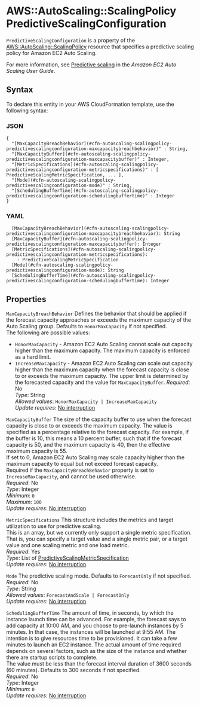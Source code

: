 # AWS::AutoScaling::ScalingPolicy PredictiveScalingConfiguration<a name="aws-properties-autoscaling-scalingpolicy-predictivescalingconfiguration"></a>

 `PredictiveScalingConfiguration` is a property of the [AWS::AutoScaling::ScalingPolicy](https://docs.aws.amazon.com/AWSCloudFormation/latest/UserGuide/aws-properties-as-policy.html) resource that specifies a predictive scaling policy for Amazon EC2 Auto Scaling\. 

For more information, see [Predictive scaling](https://docs.aws.amazon.com/autoscaling/ec2/userguide/ec2-auto-scaling-predictive-scaling.html) in the *Amazon EC2 Auto Scaling User Guide*\. 

## Syntax<a name="aws-properties-autoscaling-scalingpolicy-predictivescalingconfiguration-syntax"></a>

To declare this entity in your AWS CloudFormation template, use the following syntax:

### JSON<a name="aws-properties-autoscaling-scalingpolicy-predictivescalingconfiguration-syntax.json"></a>

```
{
  "[MaxCapacityBreachBehavior](#cfn-autoscaling-scalingpolicy-predictivescalingconfiguration-maxcapacitybreachbehavior)" : String,
  "[MaxCapacityBuffer](#cfn-autoscaling-scalingpolicy-predictivescalingconfiguration-maxcapacitybuffer)" : Integer,
  "[MetricSpecifications](#cfn-autoscaling-scalingpolicy-predictivescalingconfiguration-metricspecifications)" : [ PredictiveScalingMetricSpecification, ... ],
  "[Mode](#cfn-autoscaling-scalingpolicy-predictivescalingconfiguration-mode)" : String,
  "[SchedulingBufferTime](#cfn-autoscaling-scalingpolicy-predictivescalingconfiguration-schedulingbuffertime)" : Integer
}
```

### YAML<a name="aws-properties-autoscaling-scalingpolicy-predictivescalingconfiguration-syntax.yaml"></a>

```
  [MaxCapacityBreachBehavior](#cfn-autoscaling-scalingpolicy-predictivescalingconfiguration-maxcapacitybreachbehavior): String
  [MaxCapacityBuffer](#cfn-autoscaling-scalingpolicy-predictivescalingconfiguration-maxcapacitybuffer): Integer
  [MetricSpecifications](#cfn-autoscaling-scalingpolicy-predictivescalingconfiguration-metricspecifications): 
    - PredictiveScalingMetricSpecification
  [Mode](#cfn-autoscaling-scalingpolicy-predictivescalingconfiguration-mode): String
  [SchedulingBufferTime](#cfn-autoscaling-scalingpolicy-predictivescalingconfiguration-schedulingbuffertime): Integer
```

## Properties<a name="aws-properties-autoscaling-scalingpolicy-predictivescalingconfiguration-properties"></a>

`MaxCapacityBreachBehavior`  <a name="cfn-autoscaling-scalingpolicy-predictivescalingconfiguration-maxcapacitybreachbehavior"></a>
Defines the behavior that should be applied if the forecast capacity approaches or exceeds the maximum capacity of the Auto Scaling group\. Defaults to `HonorMaxCapacity` if not specified\.  
The following are possible values:  
+  `HonorMaxCapacity` \- Amazon EC2 Auto Scaling cannot scale out capacity higher than the maximum capacity\. The maximum capacity is enforced as a hard limit\. 
+  `IncreaseMaxCapacity` \- Amazon EC2 Auto Scaling can scale out capacity higher than the maximum capacity when the forecast capacity is close to or exceeds the maximum capacity\. The upper limit is determined by the forecasted capacity and the value for `MaxCapacityBuffer`\.
*Required*: No  
*Type*: String  
*Allowed values*: `HonorMaxCapacity | IncreaseMaxCapacity`  
*Update requires*: [No interruption](https://docs.aws.amazon.com/AWSCloudFormation/latest/UserGuide/using-cfn-updating-stacks-update-behaviors.html#update-no-interrupt)

`MaxCapacityBuffer`  <a name="cfn-autoscaling-scalingpolicy-predictivescalingconfiguration-maxcapacitybuffer"></a>
The size of the capacity buffer to use when the forecast capacity is close to or exceeds the maximum capacity\. The value is specified as a percentage relative to the forecast capacity\. For example, if the buffer is 10, this means a 10 percent buffer, such that if the forecast capacity is 50, and the maximum capacity is 40, then the effective maximum capacity is 55\.  
If set to 0, Amazon EC2 Auto Scaling may scale capacity higher than the maximum capacity to equal but not exceed forecast capacity\.   
Required if the `MaxCapacityBreachBehavior` property is set to `IncreaseMaxCapacity`, and cannot be used otherwise\.  
*Required*: No  
*Type*: Integer  
*Minimum*: `0`  
*Maximum*: `100`  
*Update requires*: [No interruption](https://docs.aws.amazon.com/AWSCloudFormation/latest/UserGuide/using-cfn-updating-stacks-update-behaviors.html#update-no-interrupt)

`MetricSpecifications`  <a name="cfn-autoscaling-scalingpolicy-predictivescalingconfiguration-metricspecifications"></a>
This structure includes the metrics and target utilization to use for predictive scaling\.   
This is an array, but we currently only support a single metric specification\. That is, you can specify a target value and a single metric pair, or a target value and one scaling metric and one load metric\.  
*Required*: Yes  
*Type*: List of [PredictiveScalingMetricSpecification](aws-properties-autoscaling-scalingpolicy-predictivescalingmetricspecification.md)  
*Update requires*: [No interruption](https://docs.aws.amazon.com/AWSCloudFormation/latest/UserGuide/using-cfn-updating-stacks-update-behaviors.html#update-no-interrupt)

`Mode`  <a name="cfn-autoscaling-scalingpolicy-predictivescalingconfiguration-mode"></a>
The predictive scaling mode\. Defaults to `ForecastOnly` if not specified\.  
*Required*: No  
*Type*: String  
*Allowed values*: `ForecastAndScale | ForecastOnly`  
*Update requires*: [No interruption](https://docs.aws.amazon.com/AWSCloudFormation/latest/UserGuide/using-cfn-updating-stacks-update-behaviors.html#update-no-interrupt)

`SchedulingBufferTime`  <a name="cfn-autoscaling-scalingpolicy-predictivescalingconfiguration-schedulingbuffertime"></a>
The amount of time, in seconds, by which the instance launch time can be advanced\. For example, the forecast says to add capacity at 10:00 AM, and you choose to pre\-launch instances by 5 minutes\. In that case, the instances will be launched at 9:55 AM\. The intention is to give resources time to be provisioned\. It can take a few minutes to launch an EC2 instance\. The actual amount of time required depends on several factors, such as the size of the instance and whether there are startup scripts to complete\.   
The value must be less than the forecast interval duration of 3600 seconds \(60 minutes\)\. Defaults to 300 seconds if not specified\.   
*Required*: No  
*Type*: Integer  
*Minimum*: `0`  
*Update requires*: [No interruption](https://docs.aws.amazon.com/AWSCloudFormation/latest/UserGuide/using-cfn-updating-stacks-update-behaviors.html#update-no-interrupt)
